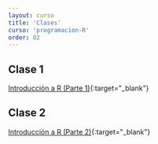```yaml
---
layout: curso
title: 'Clases'
curso: 'programacion-R'
order: 02
---
```


## Clase 1
[Introducción a R (Parte 1)](/programacion-R/slides/01_Intro_1.html){:target="_blank"}

## Clase 2
[Introducción a R (Parte 2)](/programacion-R/slides/01_Intro_2.html){:target="_blank"}


